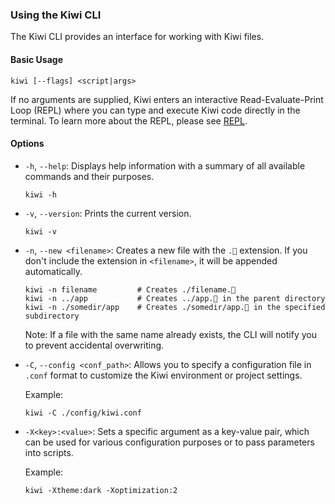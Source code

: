 ### Using the Kiwi CLI

The Kiwi CLI provides an interface for working with Kiwi files.

#### Basic Usage

```
kiwi [--flags] <script|args>
```

If no arguments are supplied, Kiwi enters an interactive Read-Evaluate-Print Loop (REPL) where you can type and execute Kiwi code directly in the terminal. To learn more about the REPL, please see [REPL](repl.md).

#### Options

- `-h`, `--help`: Displays help information with a summary of all available commands and their purposes.

  ```
  kiwi -h
  ```

- `-v`, `--version`: Prints the current version.

  ```
  kiwi -v
  ```

- `-n`, `--new <filename>`: Creates a new file with the `.🥝` extension. If you don't include the extension in `<filename>`, it will be appended automatically.

  ```
  kiwi -n filename         # Creates ./filename.🥝
  kiwi -n ../app           # Creates ../app.🥝 in the parent directory
  kiwi -n ./somedir/app    # Creates ./somedir/app.🥝 in the specified subdirectory
  ```

  Note: If a file with the same name already exists, the CLI will notify you to prevent accidental overwriting.

- `-C`, `--config <conf_path>`: Allows you to specify a configuration file in `.conf` format to customize the Kiwi environment or project settings.

  Example:
  ```
  kiwi -C ./config/kiwi.conf
  ```

- `-X<key>:<value>`: Sets a specific argument as a key-value pair, which can be used for various configuration purposes or to pass parameters into scripts.

  Example:
  ```
  kiwi -Xtheme:dark -Xoptimization:2
  ```